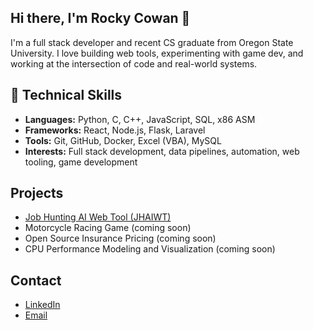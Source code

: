## Hi there, I'm Rocky Cowan 👋  
I'm a full stack developer and recent CS graduate from Oregon State University. I love building web tools, experimenting with game dev, and working at the intersection of code and real-world systems.

## 🔧 Technical Skills
- **Languages:** Python, C, C++, JavaScript, SQL, x86 ASM  
- **Frameworks:** React, Node.js, Flask, Laravel  
- **Tools:** Git, GitHub, Docker, Excel (VBA), MySQL  
- **Interests:** Full stack development, data pipelines, automation, web tooling, game development

## Projects
- [Job Hunting AI Web Tool (JHAIWT)](https://github.com/GomeChas/JHAIWT)
- Motorcycle Racing Game (coming soon)
- Open Source Insurance Pricing (coming soon)
- CPU Performance Modeling and Visualization (coming soon)

## Contact
- [LinkedIn](https://www.linkedin.com/in/rocky-cowan-a82529239/)
- [Email](mailto:cowan.jrc@gmail.com)
